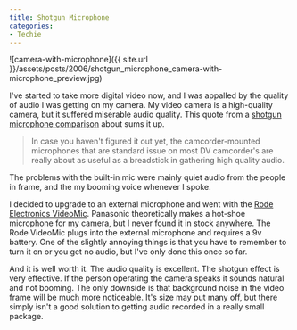 ```yaml
---
title: Shotgun Microphone
categories:
- Techie
---
```


![camera-with-microphone]({{ site.url }}/assets/posts/2006/shotgun_microphone_camera-with-microphone_preview.jpg)

I've started to take more digital video now, and I was appalled by the quality of audio I was getting on my camera. My video camera is a high-quality camera, but it suffered miserable audio quality. This quote from a [shotgun microphone comparison](http://www.kenstone.net/fcp_homepage/review_shotgun_mics.html) about sums it up.

> In case you haven't figured it out yet, the camcorder-mounted microphones that are standard issue on most DV camcorder's are really about as useful as a breadstick in gathering high quality audio.

The problems with the built-in mic were mainly quiet audio from the people in frame, and the my booming voice whenever I spoke.

I decided to upgrade to an external microphone and went with the [Rode Electronics VideoMic](http://www.rode.com.au/?pagename=Products&product=VideoMic). Panasonic theoretically makes a hot-shoe microphone for my camera, but I never found it in stock anywhere. The Rode VideoMic plugs into the external microphone and requires a 9v battery. One of the slightly annoying things is that you have to remember to turn it on or you get no audio, but I've only done this once so far.

And it is well worth it. The audio quality is excellent. The shotgun effect is very effective. If the person operating the camera speaks it sounds natural and not booming. The only downside is that background noise in the video frame will be much more noticeable. It's size may put many off, but there simply isn't a good solution to getting audio recorded in a really small package.
